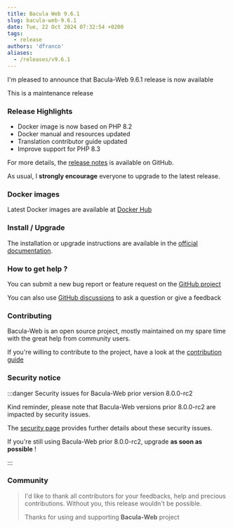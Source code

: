 ```yaml
---
title: Bacula Web 9.6.1
slug: bacula-web-9.6.1
date: Tue, 22 Oct 2024 07:32:54 +0200
tags:
  - release
authors: 'dfranco'
aliases:
  - /releases/v9.6.1
---
```


I'm pleased to announce that Bacula-Web 9.6.1 release is now available

<!-- truncate -->

This is a maintenance release

### Release Highlights

- Docker image is now based on PHP 8.2
- Docker manual and resources updated
- Translation contributor guide updated
- Improve support for PHP 8.3

For more details, the [release notes](https://github.com/bacula-web/bacula-web/releases/tag/v9.6.1) is available on GitHub.

As usual, I **strongly encourage** everyone to upgrade to the latest release.

### Docker images

Latest Docker images are available at [Docker Hub](https://hub.docker.com/r/baculaweb/bacula-web)

### Install / Upgrade

The installation or upgrade instructions are available in the [official documentation](https://www.bacula-web.org/docs).

### How to get help ?

You can submit a new bug report or feature request on the [GitHub project](https://github.com/bacula-web/bacula-web/issues)

You can also use [GitHub discussions](https://github.com/bacula-web/bacula-web/discussions) to ask a question or give a feedback

### Contributing

Bacula-Web is an open source project, mostly maintained on my spare time with the great help from community users.

If you're willing to contribute to the project, have a look at the [contribution guide](https://wwww.bacula-web.org/docs/contribute)

### Security notice

:::danger Security issues for Bacula-Web prior version 8.0.0-rc2

Kind reminder, please note that Bacula-Web versions prior 8.0.0-rc2 are impacted by security issues.

The [security page](/docs/about/security/) provides further details about these security issues.

If you're still using Bacula-Web prior 8.0.0-rc2, upgrade **as soon as possible** !

:::

### Community

> I'd like to thank all contributors for your feedbacks, help and precious contributions.
> Without you, this release wouldn't be possible.
>
> Thanks for using and supporting **Bacula-Web** project
